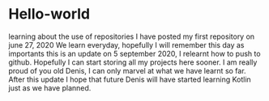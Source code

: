 # Hello-world
learning about the use of repositories
I have posted my first repository on june 27, 2020
We learn everyday, hopefully I will remember this day as importants
this is an update on 5 september 2020, I relearnt how to push to github. Hopefully I can start storing all my projects here sooner.
I am really proud of you old Denis, I can only marvel at what we have learnt so far. After this update I hope that future Denis will have started learning Kotlin just as we have planned.
